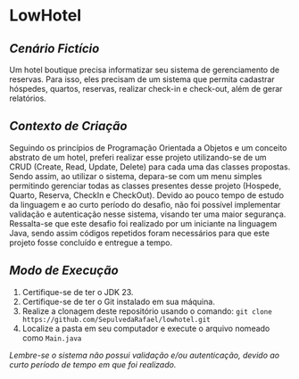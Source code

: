 # **LowHotel**
## *Cenário Fictício*
Um hotel boutique precisa informatizar seu sistema de gerenciamento de reservas. Para isso, eles precisam de um sistema que permita cadastrar hóspedes, quartos, reservas, realizar check-in e check-out, além de gerar relatórios.

## *Contexto de Criação*
Seguindo os princípios de Programação Orientada a Objetos e um conceito abstrato de um hotel, preferi realizar esse projeto utilizando-se de um CRUD (Create, Read, Update, Delete) para cada uma das classes propostas. Sendo assim, ao utilizar o sistema, depara-se com um menu simples permitindo gerenciar todas as classes presentes desse projeto (Hospede, Quarto, Reserva, CheckIn e CheckOut). Devido ao pouco tempo de estudo da linguagem e ao curto período do desafio, não foi possível implementar validação e autenticação nesse sistema, visando ter uma maior segurança. Ressalta-se que este desafio foi realizado por um iniciante na linguagem Java, sendo assim códigos repetidos foram necessários para que este projeto fosse concluído e entregue a tempo.

## *Modo de Execução*
1. Certifique-se de ter o JDK 23.
2. Certifique-se de ter o Git instalado em sua máquina.
3. Realize a clonagem deste repositório usando o comando: `git clone https://github.com/SepulvedaRafael/lowhotel.git`
4. Localize a pasta em seu computador e execute o arquivo nomeado como `Main.java`

*Lembre-se o sistema não possui validação e/ou autenticação, devido ao curto período de tempo em que foi realizado.*
